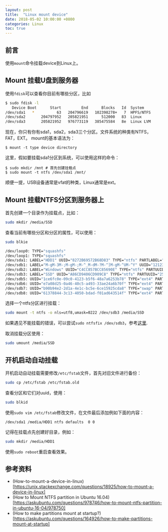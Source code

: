 ```yaml
---
layout: post
title:  "Linux mount device"
date: 2018-05-02 10:00:00 +0800
categories: Linux
toc: true
---
```


## 前言
使用`mount`命令挂载device到Linux上。

## Mount 挂载U盘到服务器
使用`fdisk`可以查看你目前有哪些分区，比如
```bash
$ sudo fdisk -l
   Device Boot      Start         End      Blocks   Id  System
/dev/sda1   *          63   204796619   102398278+   7  HPFS/NTFS
/dev/sda2       204797952   205821951      512000   83  Linux
/dev/sda3       205821952   976773119   385475584   8e  Linux LVM
```
现在，你只有你有sda1，sda2，sda3三个分区。文件系统的种类有NTFS，FAT，EXT。
mount的基本语法为：
```
$ mount -t type device directory
```
这里，假如要挂载sda1分区到系统，可以使用这样的命令：
```
$ sudo mkdir /mnt # 首先创建挂载点
$ sudo mount -t ntfs /dev/sda1 /mnt/
```

顺便一提，USB设备通常是vfat的种类，Linux通常是ext。

## Mount 挂载NTFS分区到服务器上

首先创建一个目录作为挂载点，比如：

```bash
sudo mkdir /media/SSD
```

查看当前有哪些分区和分区的属性，可以使用：

```bash
sudo blkie

/dev/loop0: TYPE="squashfs"
/dev/loop1: TYPE="squashfs"
/dev/sda1: LABEL="HDD1" UUID="8272B69572B68D83" TYPE="ntfs" PARTLABEL="Basic data partition" PARTUUID="0d7217ab-700e-4f9a-8dcf-f4fff4255e44"
/dev/sdb1: LABEL="M-gM-3M-;M-gM-;M-^_M-dM-?M-^]M-gM-^UM-^Y" UUID="1212364412362D5B" TYPE="ntfs" PARTUUID="2523bfb3-01"
/dev/sdb2: LABEL="Windows" UUID="C4CC857BCC85690E" TYPE="ntfs" PARTUUID="2523bfb3-02"
/dev/sdb3: LABEL="SSD" UUID="A86CD9406CD909C8" TYPE="ntfs" PARTUUID="2523bfb3-03"
/dev/sdb5: UUID="1ce6fc0e-09c0-4123-b5f6-48a7a6253b78" TYPE="ext4" PARTUUID="2523bfb3-05"
/dev/sdb6: UUID="e7a08d25-0a46-40c5-a493-33ae24a6b70f" TYPE="ext4" PARTUUID="2523bfb3-06"
/dev/sdb7: UUID="b90b94e2-2d1a-4e1c-bc5e-6ce15925cda8" TYPE="swap" PARTUUID="2523bfb3-07"
/dev/sdb8: UUID="61378844-3c13-4050-bdad-f01ad643514f" TYPE="ext4" PARTUUID="2523bfb3-08"
```

选择一个ntfs分区进行挂载：

```bash
sudo mount -t ntfs -o nls=utf8,umask=0222 /dev/sdb3 /media/SSD
```

如果遇见不能挂载的错误，可以尝试``sudo ntfsfix /dev/sdb3``，参考[这里](http://www.sohu.com/a/219081225_100098990).

取消挂载分区使用：

```bash
sudo umount /media/SSD
```

## 开机启动自动挂载

开机启动自动挂载需要修改``/etc/fstab``文件，首先对旧文件进行备份：

```bash
sudo cp /etc/fstab /etc/fstab.old
```

查看分区和它们对uuid，使用：

```bash
sudo blkid
```

使用``sudo vim /etc/fstab``修改文件，在文件最后添加例如下面的内容：

```
/dev/sda1 /media/HDD1 ntfs defaults  0 0
```

记得在挂载点先创建好目录，例如：

```bash
sudo mkdir /media/HDD1
```

使用``sudo reboot``重启查看效果。

## 参考资料
* (How-to-mount-a-device-in-linux)[https://unix.stackexchange.com/questions/18925/how-to-mount-a-device-in-linux]
* (How to Mount NTFS partition in Ubuntu 16.04)[https://askubuntu.com/questions/978746/how-to-mount-ntfs-partition-in-ubuntu-16-04/978750]
* (How to make partitions mount at startup?)[https://askubuntu.com/questions/164926/how-to-make-partitions-mount-at-startup]